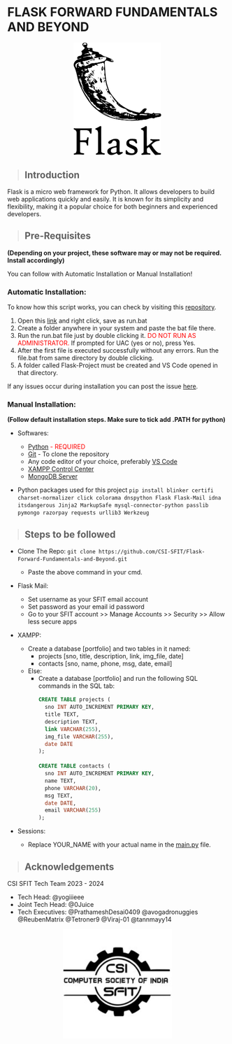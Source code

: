 # FLASK FORWARD FUNDAMENTALS AND BEYOND

<p align="center">
  <img src="static/assets/img.png" width="200" />
</p>

> ## Introduction

Flask is a micro web framework for Python. It allows developers to build web applications quickly and easily. It is known for its simplicity and flexibility, making it a popular choice for both beginners and experienced developers.

> ## Pre-Requisites

**(Depending on your project, these software may or may not be required. Install accordingly)**

You can follow with Automatic Installation or Manual Installation!

### Automatic Installation:

To know how this script works, you can check by visiting this [repository](https://github.com/Tetroner9/CSI).

1. Open this [link](https://raw.githubusercontent.com/Tetroner9/CSI/main/run.bat) and right click, save as run.bat
2. Create a folder anywhere in your system and paste the bat file there.
3. Run the run.bat file just by double clicking it. <span style="color:red">DO NOT RUN AS ADMINISTRATOR.</span>
If prompted for UAC (yes or no), press Yes.
4. After the first file is executed successfully without any errors. Run the file.bat from same directory by double clicking.
5. A folder called Flask-Project must be created and VS Code opened in that directory.

If any issues occur during installation you can post the issue [here](https://github.com/Tetroner9/CSI/issues/new).

### Manual Installation:

**(Follow default installation steps. Make sure to tick add .PATH for python)**

- Softwares:
  - <span style="color:red">[Python](https://www.python.org/ftp/python/3.12.2/python-3.12.2-amd64.exe) - REQUIRED</span>
  - [Git](https://github.com/git-for-windows/git/releases/download/v2.44.0.windows.1/Git-2.44.0-64-bit.exe) - To clone the repository
  - Any code editor of your choice, preferably [VS Code](https://code.visualstudio.com/docs/?dv=win64user)
  - [XAMPP Control Center](https://sourceforge.net/projects/xampp/files/latest/download)
  - [MongoDB Server](https://fastdl.mongodb.org/windows/mongodb-windows-x86_64-7.0.7-signed.msi)

 - Python packages used for this project
`pip install blinker certifi charset-normalizer click colorama dnspython Flask Flask-Mail idna itsdangerous Jinja2 MarkupSafe mysql-connector-python passlib pymongo razorpay requests urllib3 Werkzeug`

> ## Steps to be followed

- Clone The Repo:
  `git clone https://github.com/CSI-SFIT/Flask-Forward-Fundamentals-and-Beyond.git`
  - Paste the above command in your cmd.

- Flask Mail:
  - Set username as your SFIT email account
  - Set password as your email id password
  - Go to your SFIT account >> Manage Accounts >> Security >> Allow less secure apps

- XAMPP:
  - Create a database [portfolio] and two tables in it named:
    - projects [sno, title, description, link, img_file, date]
    - contacts [sno, name, phone, msg, date, email]
  - Else:
    - Create a database [portfolio] and run the following SQL commands in the SQL tab:
      ```sql
      CREATE TABLE projects (
        sno INT AUTO_INCREMENT PRIMARY KEY,
        title TEXT,
        description TEXT,
        link VARCHAR(255),
        img_file VARCHAR(255),
        date DATE
      );

      CREATE TABLE contacts (
        sno INT AUTO_INCREMENT PRIMARY KEY,
        name TEXT,
        phone VARCHAR(20),
        msg TEXT,
        date DATE,
        email VARCHAR(255)
      );
      ```

- Sessions:
  - Replace YOUR_NAME with your actual name in the [main.py](main.py) file.

> ## Acknowledgements

CSI SFIT Tech Team 2023 - 2024

- Tech Head: @yogiiieee
- Joint Tech Head: @0Juice
- Tech Executives: @PrathameshDesai0409 @avogadronuggies @ReubenMatrix @Tetroner9 @Viraj-01 @tannmayy14

<p align="center">
  <a href="https://www.csi.sfit.ac.in/">
    <img src="static/assets/img_1.png" width="250" />
  </a>
</p>

